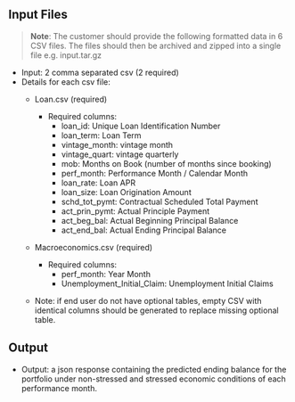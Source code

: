 ## Input Files

> **Note**: The customer should provide the following formatted data in 6 CSV files. The files should then be archived and zipped into a single file e.g. input.tar.gz 

- Input: 2 comma separated csv (2 required)
- Details for each csv file:
    - Loan.csv (required)
        - Required columns: 
            - loan_id: Unique Loan Identification Number
            - loan_term: Loan Term
            - vintage_month: vintage month
            - vintage_quart: vintage quarterly
            - mob: Months on Book (number of months since booking)
            - perf_month: Performance Month / Calendar Month
            - loan_rate: Loan APR
            - loan_size: Loan Origination Amount
            - schd_tot_pymt: Contractual Scheduled Total Payment
            - act_prin_pymt: Actual Principle Payment 
            - act_beg_bal: Actual Beginning Principal Balance
            - act_end_bal: Actual Ending Principal Balance

    - Macroeconomics.csv (required)
        - Required columns: 
            - perf_month: Year Month
            - Unemployment_Initial_Claim: Unemployment Initial Claims

    - Note: if end user do not have optional tables, empty CSV with identical columns should be generated to replace missing optional table.

## Output
- Output: a json response containing the predicted ending balance for the portfolio under non-stressed and stressed economic conditions of each performance month.


